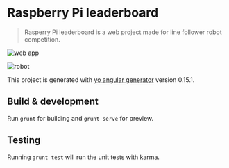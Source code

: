# Raspberry Pi leaderboard
> Rasperry Pi leaderboard is a web project made for line follower robot competition.

![web app](https://c1.staticflickr.com/2/1525/25988528055_eebb2bc4b9.jpg)

![robot](http://toddthahn.com/pics/2012_01/20120102_screenshot_I.jpg)

This project is generated with [yo angular generator](https://github.com/yeoman/generator-angular)
version 0.15.1.

## Build & development

Run `grunt` for building and `grunt serve` for preview.

## Testing

Running `grunt test` will run the unit tests with karma.
